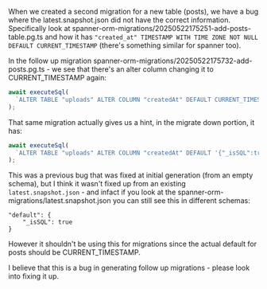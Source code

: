 When we created a second migration for a new table (posts), we have a bug where the latest.snapshot.json did not have the correct information. Specifically look at spanner-orm-migrations/20250522175251-add-posts-table.pg.ts and how it has `"created_at" TIMESTAMP WITH TIME ZONE NOT NULL DEFAULT CURRENT_TIMESTAMP` (there's something similar for spanner too).

In the follow up migration spanner-orm-migrations/20250522175732-add-posts.pg.ts - we see that there's an alter column changing it to CURRENT_TIMESTAMP again:

```javascript
await executeSql(
  `ALTER TABLE "uploads" ALTER COLUMN "createdAt" DEFAULT CURRENT_TIMESTAMP;`
);
```

That same migration actually gives us a hint, in the migrate down portion, it has:

```javascript
await executeSql(
  `ALTER TABLE "uploads" ALTER COLUMN "createdAt" DEFAULT '{"_isSQL":true}';`
);
```

This was a previous bug that was fixed at initial generation (from an empty schema), but I think it wasn't fixed up from an existing `latest.snapshot.json` - and infact if you look at the spanner-orm-migrations/latest.snapshot.json you can still see this in different schemas:

```
"default": {
    "_isSQL": true
}
```

However it shouldn't be using this for migrations since the actual default for posts should be CURRENT_TIMESTAMP.

I believe that this is a bug in generating follow up migrations - please look into fixing it up.
